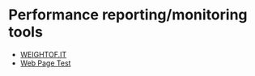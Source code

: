 # Performance reporting/monitoring tools

* [WEIGHTOF.IT](http://weightof.it/category/application-frameworks)
* [Web Page Test](http://www.webpagetest.org/)





































 






